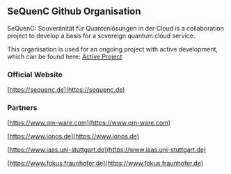## SeQuenC Github Organisation

SeQuenC: Souveränität für Quantenlösungen in der Cloud is a collaboration project to develop a basis for a sovereign quantum cloud service.

This organisation is used for an ongoing project with active development, which can be found here:
[Active Project](https://github.com/orgs/SeQuenC-Consortium/projects/5)

### Official Website

[https://sequenc.de](https://sequenc.de)

### Partners

[https://www.qm-ware.com](https://www.qm-ware.com)

[https://www.ionos.de](https://www.ionos.de)

[https://www.iaas.uni-stuttgart.de](https://www.iaas.uni-stuttgart.de)

[https://www.fokus.fraunhofer.de](https://www.fokus.fraunhofer.de)
